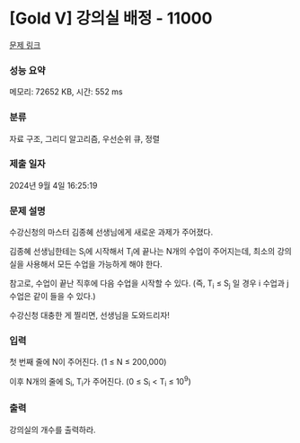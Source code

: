 # [Gold V] 강의실 배정 - 11000 

[문제 링크](https://www.acmicpc.net/problem/11000) 

### 성능 요약

메모리: 72652 KB, 시간: 552 ms

### 분류

자료 구조, 그리디 알고리즘, 우선순위 큐, 정렬

### 제출 일자

2024년 9월 4일 16:25:19

### 문제 설명

<p>수강신청의 마스터 김종혜 선생님에게 새로운 과제가 주어졌다. </p>

<p>김종혜 선생님한테는 S<sub>i</sub>에 시작해서 T<sub>i</sub>에 끝나는 N개의 수업이 주어지는데, 최소의 강의실을 사용해서 모든 수업을 가능하게 해야 한다. </p>

<p>참고로, 수업이 끝난 직후에 다음 수업을 시작할 수 있다. (즉, T<sub>i</sub> ≤ S<sub>j</sub> 일 경우 i 수업과 j 수업은 같이 들을 수 있다.)</p>

<p>수강신청 대충한 게 찔리면, 선생님을 도와드리자!</p>

### 입력 

 <p>첫 번째 줄에 N이 주어진다. (1 ≤ N ≤ 200,000)</p>

<p>이후 N개의 줄에 S<sub>i</sub>, T<sub>i</sub>가 주어진다. (0 ≤ S<sub>i</sub> < T<sub>i</sub> ≤ 10<sup>9</sup>)</p>

### 출력 

 <p>강의실의 개수를 출력하라.</p>

